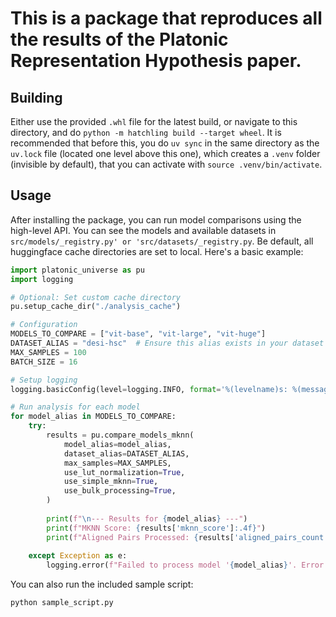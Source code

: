 # This is a package that reproduces all the results of the Platonic Representation Hypothesis paper.

## Building

Either use the provided `.whl` file for the latest build, or navigate to this directory, and do `python -m hatchling build --target wheel`. It is recommended that before this, you do `uv sync` in the same directory as the `uv.lock` file (located one level above this one), which creates a `.venv` folder (invisible by default), that you can activate with `source .venv/bin/activate`. 

## Usage

After installing the package, you can run model comparisons using the high-level API. You can see the models and available datasets in `src/models/_registry.py' or 'src/datasets/_registry.py`. Be default, all huggingface cache directories are set to local. Here's a basic example:

```python
import platonic_universe as pu
import logging

# Optional: Set custom cache directory
pu.setup_cache_dir("./analysis_cache")

# Configuration
MODELS_TO_COMPARE = ["vit-base", "vit-large", "vit-huge"]
DATASET_ALIAS = "desi-hsc"  # Ensure this alias exists in your dataset registry
MAX_SAMPLES = 100
BATCH_SIZE = 16

# Setup logging
logging.basicConfig(level=logging.INFO, format='%(levelname)s: %(message)s')

# Run analysis for each model
for model_alias in MODELS_TO_COMPARE:
    try:
        results = pu.compare_models_mknn(
            model_alias=model_alias,
            dataset_alias=DATASET_ALIAS,
            max_samples=MAX_SAMPLES,
            use_lut_normalization=True,
            use_simple_mknn=True,
            use_bulk_processing=True,
        )
        
        print(f"\n--- Results for {model_alias} ---")
        print(f"MKNN Score: {results['mknn_score']:.4f}")
        print(f"Aligned Pairs Processed: {results['aligned_pairs_count']}")
        
    except Exception as e:
        logging.error(f"Failed to process model '{model_alias}'. Error: {e}")
```

You can also run the included sample script:

```bash
python sample_script.py
``` 
